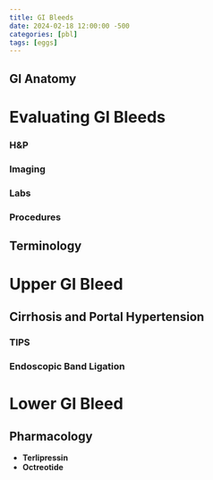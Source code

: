 ```yaml
---
title: GI Bleeds
date: 2024-02-18 12:00:00 -500
categories: [pbl]
tags: [eggs]
---
```


## GI Anatomy   

# Evaluating GI Bleeds

### H&P

### Imaging

### Labs

### Procedures

## Terminology

# Upper GI Bleed

## Cirrhosis and Portal Hypertension

### TIPS

### Endoscopic Band Ligation

# Lower GI Bleed

## Pharmacology

- **Terlipressin**
- **Octreotide**

